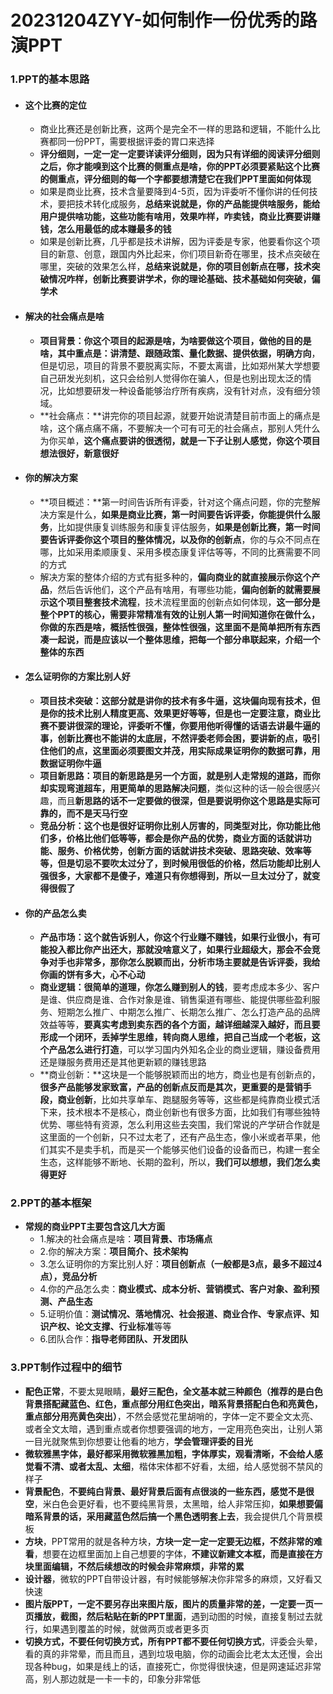# 20231204ZYY-如何制作一份优秀的路演PPT

### 1.PPT的基本思路

- #### **这个比赛的定位**

  - 商业比赛还是创新比赛，这两个是完全不一样的思路和逻辑，不能什么比赛都同一份PPT，需要根据评委的胃口来选择
  - **评分细则，一定一定一定要详读评分细则，因为只有详细的阅读评分细则之后，你才能嗅到这个比赛的侧重点是啥，你的PPT必须要紧贴这个比赛的侧重点，评分细则的每一个字都要想清楚它在我们PPT里面如何体现**
  - 如果是商业比赛，技术含量要降到4-5页，因为评委听不懂你讲的任何技术，要把技术转化成服务，**总结来说就是，你的产品能提供啥服务，能给用户提供啥功能，这些功能有啥用，效果咋样，咋卖钱，商业比赛要讲赚钱，怎么用最低的成本赚最多的钱**
  - 如果是创新比赛，几乎都是技术讲解，因为评委是专家，他要看你这个项目的新意、创意，跟国内外比起来，你们项目新奇在哪里，技术点突破在哪里，突破的效果怎么样，**总结来说就是，你的项目创新点在哪，技术突破情况咋样，创新比赛要讲学术，你的理论基础、技术基础如何突破，偏学术**

- #### **解决的社会痛点是啥**

  - **项目背景：**你这个项目的起源是啥，为啥要做这个项目，做他的目的是啥，其中**重点是：讲清楚、跟随政策、量化数据、提供依据，明确方向**，但是切忌，项目的背景不要脱离实际，不要太离谱，比如郑州某大学想要自己研发光刻机，这只会给别人觉得你在骗人，但是也别出现太泛的情况，比如想要研发一种设备能够治疗所有疾病，没有针对点，没有细分领域。
  - **社会痛点：**讲完你的项目起源，就要开始说清楚目前市面上的痛点是啥，这个痛点痛不痛，不要解决一个可有可无的社会痛点，那别人凭什么为你买单，**这个痛点要讲的很透彻，就是一下子让别人感觉，你这个项目想法很好，新意很好**
- #### **你的解决方案**

  - **项目概述：**第一时间告诉所有评委，针对这个痛点问题，你的完整解决方案是什么，**如果是商业比赛，第一时间要告诉评委，你能提供什么服务**，比如提供康复训练服务和康复评估服务，**如果是创新比赛，第一时间要告诉评委你这个项目的整体情况，以及你的创新点**，你的与众不同点在哪，比如采用柔顺康复、采用多模态康复评估等等，不同的比赛需要不同的方式
  - 解决方案的整体介绍的方式有挺多种的，**偏向商业的就直接展示你这个产品**，然后告诉他们，这个产品有啥用，有哪些功能，**偏向创新的就需要展示这个项目整套技术流程**，技术流程里面的创新点如何体现，**这一部分是整个PPT的核心，需要非常精准有效的让别人第一时间知道你在做什么，你做的东西是啥，概括性很强，整体性很强，这里面不是简单把所有东西凑一起说，而是应该以一个整体思维，把每一个部分串联起来，介绍一个整体的东西**

- #### **怎么证明你的方案比别人好**

  - **项目技术突破：**这部分就是讲你的技术有多牛逼，这块偏向现有技术，但是你的技术比别人精度更高、效果更好等等，但是也一定要注意，**商业比赛不要讲很深的理论**，评委听不懂，你要用他听得懂的话语去讲最牛逼的事，**创新比赛也不能讲的太底层**，不然评委老师会困，要讲新的点，吸引住他们的点，这里面**必须要图文并茂，用实际成果证明你的数据可靠，用数据证明你牛逼**
  - **项目新思路：**项目的新思路是另一个方面，就是别人走常规的道路，而你却实现弯道超车，用**更简单的思路解决问题**，类似这种的话一般会很感兴趣，而且**新思路的话不一定要做的很深，但是要说明你这个思路是实际可靠的，而不是天马行空**
  - **竞品分析：**这个也是很好证明你比别人厉害的，同类型对比，你功能比他们多，价格比他们低等等，都会是你产品的优势，商业方面的话就讲功能、服务、价格优势，创新方面的话就讲技术突破、思路突破、效率等等，但是**切忌不要吹太过分了，到时候用很低的价格，然后功能却比别人强很多，大家都不是傻子，难道只有你想得到，所以一旦太过分了，就变得很假了**

- #### **你的产品怎么卖**

  - **产品市场：这个就告诉别人，你这个行业赚不赚钱，**如果行业很小，有可能投入都比你产出还大，那就没啥意义了，如果行业超级大，那会不会竞争对手也非常多，那你怎么脱颖而出，分析市场**主要就是告诉评委，我给你画的饼有多大，心不心动**
  - **商业逻辑：很简单的道理，你怎么赚到别人的钱**，要考虑成本多少、客户是谁、供应商是谁、合作对象是谁、销售渠道有哪些、能提供哪些盈利服务、短期怎么推广、中期怎么推广、长期怎么推广、怎么打造产品的品牌效益等等，**要真实考虑到卖东西的各个方面，越详细越深入越好，而且要形成一个闭环，丢掉学生思维，转向商人思维，把自己当成一个老板，这个产品怎么进行打造**，可以学习国内外知名企业的商业逻辑，赚设备费用还是赚服务费用还是其他更新颖的赚钱思路
  - **商业创新：**这块是一个能够脱颖而出的地方，商业也是有创新点的，**很多产品能够发家致富，产品的创新点反而是其次，更重要的是营销手段，商业创新**，比如共享单车、跑腿服务等等，这些都是纯靠商业模式活下来，技术根本不是核心，商业创新也有很多方面，比如我们有哪些独特优势、哪些特有资源，怎么利用这些去突围，我们常说的产学研合作就是这里面的一个创新，只不过太老了，还有产品生态，像小米或者苹果，他们其实不是卖手机，而是买一个能够买他们设备的设备而已，构建一套全生态，这样能够不断地、长期的盈利，所以，**我们可以想想，我们怎么卖得更好**

### 2.PPT的基本框架

- **常规的商业PPT主要包含这几大方面**
  - 1.解决的社会痛点是啥：**项目背景、市场痛点**
  - 2.你的解决方案：**项目简介、技术架构**
  - 3.怎么证明你的方案比别人好：**项目创新点（一般都是3点，最多不超过4点），竞品分析**
  - 4.你的产品怎么卖：**商业模式、成本分析、营销模式、客户对象、盈利预测、产品生态**
  - 5.证明价值：**测试情况、落地情况、社会报道、商业合作、专家点评、知识产权、论文支撑、行业标准**等等
  - 6.团队合作：**指导老师团队、开发团队**

### 3.PPT制作过程中的细节

- **配色正常**，不要太晃眼睛，**最好三配色，全文基本就三种颜色（推荐的是白色背景搭配藏蓝色、红色，重点部分用红色突出，暗系背景搭配白色和亮黄色，重点部分用亮黄色突出）**，不然会感觉花里胡哨的，字体一定不要全文太亮、或者全文太暗，遇到重点或者你想要强调的地方，一定用亮色突出，让别人第一目光就聚焦到你想要让他看的地方，**学会管理评委的目光**
- **微软雅黑字体，最好都采用微软雅黑加粗，字体厚实，观看清晰，不会给人感觉看不清、或者太乱、太细**，楷体宋体都不好看，太细，给人感觉弱不禁风的样子
- **背景配色**，**不要纯白背景、最好背景后面有点很淡的一些东西，感觉不是很空**，米白色会更好看，也不要纯黑背景，太黑暗，给人非常压抑，**如果想要偏暗系背景的话，采用藏蓝色然后搞一个黑色透明套上去**，我会提供几个背景模板
- **方块**，PPT常用的就是各种方块，**方块一定一定一定要无边框，不然非常的难看**，想要在边框里面加上自己想要的字体，**不建议新建文本框，而是直接在方块里面编辑，不然后续想改的时候会非常麻烦，非常的累**
- **设计器**，微软的PPT自带设计器，有时候能够解决你非常多的麻烦，又好看又快速
- **图片版PPT，一定不要另存出来图片版，图片的质量非常的差，一定要一页一页播放，截图，然后粘贴在新的PPT里面**，遇到动图的时候，直接复制过去就行，如果遇到覆盖的时候，就做两页或者更多页
- **切换方式，不要任何切换方式，所有PPT都不要任何切换方式**，评委会头晕，看的真的非常晕，而且而且，遇到垃圾电脑，你的动画会比老太太还慢，会出现各种bug，如果是线上的话，直接死亡，你觉得很快速，但是网速延迟非常高，别人那边就是一卡一卡的，印象分非常低